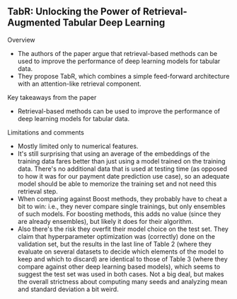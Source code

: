 ## TabR: Unlocking the Power of Retrieval-Augmented Tabular Deep Learning

Overview
- The authors of the paper argue that retrieval-based methods can be used to improve the performance of deep learning models for tabular data.
- They propose TabR, which combines a simple feed-forward architecture with an attention-like retrieval component.

Key takeaways from the paper
- Retrieval-based methods can be used to improve the performance of deep learning models for tabular data.

Limitations and comments
- Mostly limited only to numerical features.
- It's still surprising that using an average of the embeddings of the training data fares better than just using a model trained on the training data. There's no additional data that is used at testing time (as opposed to how it was for our payment date prediction use case), so an adequate model should be able to memorize the training set and not need this retrieval step.
- When comparing against Boost methods, they probably have to cheat a bit to win: i.e., they never compare single trainings, but only ensembles of such models. For boosting methods, this adds no value (since they are already ensembles), but likely it does for their algorithm.
- Also there's the risk they overfit their model choice on the test set. They claim that hyperparameter optimization was (correctly) done on the validation set, but the results in the last line of Table 2 (where they evaluate on several datasets to decide which elements of the model to keep and which to discard) are identical to those of Table 3 (where they compare against other deep learning based models), which seems to suggest the test set was used in both cases. Not a big deal, but makes the overall strictness about computing many seeds and analyzing mean and standard deviation a bit weird.
